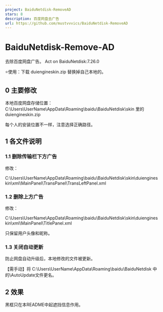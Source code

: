 ```yaml
---
project: BaiduNetdisk-RemoveAD
stars: 8
description: 百度网盘去广告
url: https://github.com/mustvvvics/BaiduNetdisk-RemoveAD
---
```


BaiduNetdisk-Remove-AD
======================

去除百度网盘广告。 Act on BaiduNetdisk:7.26.0

⭐使用：下载 duiengineskin.zip 替换掉自己本地的。

0 主要修改
------

本地百度网盘存储位置：C:\\Users\\UserName\\AppData\\Roaming\\baidu\\BaiduNetdisk\\skin 里的 duiengineskin.zip

每个人的安装位置不一样，注意选择正确路径。

1 各文件说明
-------

### 1.1 删除传输栏下方广告

修改：

C:\\Users\\UserName\\AppData\\Roaming\\baidu\\BaiduNetdisk\\skin\\duiengineskin\\xml\\MainPanel\\TransPanel\\TransLeftPanel.xml

### 1.2 删除上方广告

修改：

C:\\Users\\UserName\\AppData\\Roaming\\baidu\\BaiduNetdisk\\skin\\duiengineskin\\xml\\MainPanel\\TitlePanel.xml

只保留用户头像和昵称。

### 1.3 关闭自动更新

防止网盘自动升级后，本地修改的文件被更新。

【需手动】将 C:\\Users\\UserName\\AppData\\Roaming\\baidu\\BaiduNetdisk 中的\\AutoUpdate文件更名。

2 效果
----

黑框只在本README中起遮挡信息作用。
